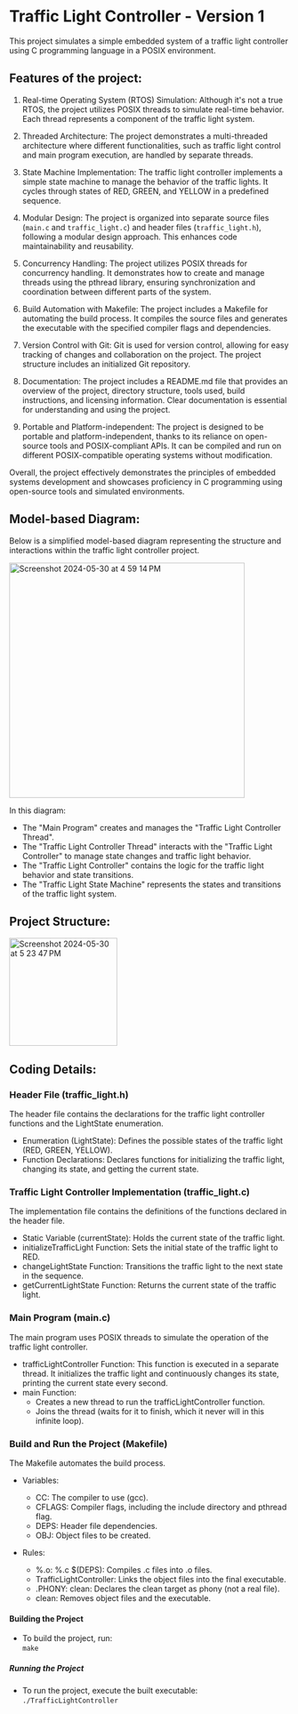 # Traffic Light Controller - Version 1

This project simulates a simple embedded system of a traffic light controller using C programming language in a POSIX environment.

## Features of the project:

1. Real-time Operating System (RTOS) Simulation: Although it's not a true RTOS, the project utilizes POSIX threads to simulate real-time behavior. Each thread represents a component of the traffic light system.

2. Threaded Architecture: The project demonstrates a multi-threaded architecture where different functionalities, such as traffic light control and main program execution, are handled by separate threads.

3. State Machine Implementation: The traffic light controller implements a simple state machine to manage the behavior of the traffic lights. It cycles through states of RED, GREEN, and YELLOW in a predefined sequence.

4. Modular Design: The project is organized into separate source files (`main.c` and `traffic_light.c`) and header files (`traffic_light.h`), following a modular design approach. This enhances code maintainability and reusability.

5. Concurrency Handling: The project utilizes POSIX threads for concurrency handling. It demonstrates how to create and manage threads using the pthread library, ensuring synchronization and coordination between different parts of the system.

6. Build Automation with Makefile: The project includes a Makefile for automating the build process. It compiles the source files and generates the executable with the specified compiler flags and dependencies.

7. Version Control with Git: Git is used for version control, allowing for easy tracking of changes and collaboration on the project. The project structure includes an initialized Git repository.

8. Documentation: The project includes a README.md file that provides an overview of the project, directory structure, tools used, build instructions, and licensing information. Clear documentation is essential for understanding and using the project.

9. Portable and Platform-independent: The project is designed to be portable and platform-independent, thanks to its reliance on open-source tools and POSIX-compliant APIs. It can be compiled and run on different POSIX-compatible operating systems without modification.

Overall, the project effectively demonstrates the principles of embedded systems development and showcases proficiency in C programming using open-source tools and simulated environments.

## Model-based Diagram:

Below is a simplified model-based diagram representing the structure and interactions within the traffic light controller project.

<img width="423" alt="Screenshot 2024-05-30 at 4 59 14 PM" src="https://github.com/MenakaGodakanda/TrafficLightController/assets/156875412/3da8dbed-6f54-4eaa-a31f-c86c6493bf49"> <br>

In this diagram:

- The "Main Program" creates and manages the "Traffic Light Controller Thread".
- The "Traffic Light Controller Thread" interacts with the "Traffic Light Controller" to manage state changes and traffic light behavior.
- The "Traffic Light Controller" contains the logic for the traffic light behavior and state transitions.
- The "Traffic Light State Machine" represents the states and transitions of the traffic light system.

## Project Structure:
<img width="194" alt="Screenshot 2024-05-30 at 5 23 47 PM" src="https://github.com/MenakaGodakanda/TrafficLightController/assets/156875412/9c427dd1-1995-461a-8fda-88e8ffd22655">



## Coding Details:

### Header File (traffic_light.h)
The header file contains the declarations for the traffic light controller functions and the LightState enumeration.
- Enumeration (LightState): Defines the possible states of the traffic light (RED, GREEN, YELLOW).
- Function Declarations: Declares functions for initializing the traffic light, changing its state, and getting the current state.

### Traffic Light Controller Implementation (traffic_light.c)
The implementation file contains the definitions of the functions declared in the header file.
- Static Variable (currentState): Holds the current state of the traffic light.
- initializeTrafficLight Function: Sets the initial state of the traffic light to RED.
- changeLightState Function: Transitions the traffic light to the next state in the sequence.
- getCurrentLightState Function: Returns the current state of the traffic light.

### Main Program (main.c)
The main program uses POSIX threads to simulate the operation of the traffic light controller.
- trafficLightController Function: This function is executed in a separate thread. It initializes the traffic light and continuously changes its state, printing the current state every second.
- main Function:
  - Creates a new thread to run the trafficLightController function.
  - Joins the thread (waits for it to finish, which it never will in this infinite loop).
 
### Build and Run the Project (Makefile)
The Makefile automates the build process.
- Variables:
  - CC: The compiler to use (gcc).
  - CFLAGS: Compiler flags, including the include directory and pthread flag.
  - DEPS: Header file dependencies.
  - OBJ: Object files to be created.

- Rules:
  - %.o: %.c $(DEPS): Compiles .c files into .o files.
  - TrafficLightController: Links the object files into the final executable.
  - .PHONY: clean: Declares the clean target as phony (not a real file).
  - clean: Removes object files and the executable.

#### Building the Project
- To build the project, run:<br>
`make`

##### Running the Project
- To run the project, execute the built executable:<br>
`./TrafficLightController`







